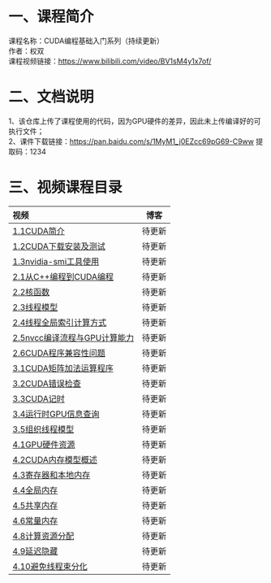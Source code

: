# 一、课程简介
课程名称：CUDA编程基础入门系列（持续更新）    
作者：权双      
课程视频链接：https://www.bilibili.com/video/BV1sM4y1x7of/    
# 二、文档说明
1、该仓库上传了课程使用的代码，因为GPU硬件的差异，因此未上传编译好的可执行文件；       
2、课件下载链接：https://pan.baidu.com/s/1MyM1_j0EZcc69pG69-C9ww 提取码：1234     

# 三、视频课程目录

| 视频                                                         |  博客  |
| :----------------------------------------------------------- | :----: |
| [1.1CUDA简介](https://www.bilibili.com/video/BV1sM4y1x7of/?spm_id_from=333.1007.top_right_bar_window_history.content.click&vd_source=51a76af86bf4fcc9da32a69c092094ea) | 待更新 |
| [1.2CUDA下载安装及测试](https://www.bilibili.com/video/BV1sM4y1x7of?p=2&vd_source=51a76af86bf4fcc9da32a69c092094ea) | 待更新 |
| [1.3nvidia-smi工具使用](https://www.bilibili.com/video/BV1sM4y1x7of?p=3&vd_source=51a76af86bf4fcc9da32a69c092094ea) | 待更新 |
| [2.1从C++编程到CUDA编程](https://www.bilibili.com/video/BV1sM4y1x7of?p=4&vd_source=51a76af86bf4fcc9da32a69c092094ea) | 待更新 |
| [2.2核函数](https://www.bilibili.com/video/BV1sM4y1x7of?p=5&vd_source=51a76af86bf4fcc9da32a69c092094ea) | 待更新 |
| [2.3线程模型](https://www.bilibili.com/video/BV1sM4y1x7of?p=6&vd_source=51a76af86bf4fcc9da32a69c092094ea) | 待更新 |
| [2.4线程全局索引计算方式](https://www.bilibili.com/video/BV1sM4y1x7of?p=7&vd_source=51a76af86bf4fcc9da32a69c092094ea) | 待更新 |
| [2.5nvcc编译流程与GPU计算能力](https://www.bilibili.com/video/BV1sM4y1x7of?p=8&vd_source=51a76af86bf4fcc9da32a69c092094ea) | 待更新 |
| [2.6CUDA程序兼容性问题](https://www.bilibili.com/video/BV1sM4y1x7of?p=9&vd_source=51a76af86bf4fcc9da32a69c092094ea) | 待更新 |
| [3.1CUDA矩阵加法运算程序](https://www.bilibili.com/video/BV1sM4y1x7of?p=10&vd_source=51a76af86bf4fcc9da32a69c092094ea) | 待更新 |
| [3.2CUDA错误检查](https://www.bilibili.com/video/BV1sM4y1x7of?p=11&vd_source=51a76af86bf4fcc9da32a69c092094ea) | 待更新 |
| [3.3CUDA记时](https://www.bilibili.com/video/BV1sM4y1x7of?p=12&vd_source=51a76af86bf4fcc9da32a69c092094ea) | 待更新 |
| [3.4运行时GPU信息查询](https://www.bilibili.com/video/BV1sM4y1x7of/?p=13&spm_id_from=333.1007.top_right_bar_window_history.content.click&vd_source=51a76af86bf4fcc9da32a69c092094ea) | 待更新 |
| [3.5组织线程模型](https://www.bilibili.com/video/BV1sM4y1x7of?p=15&vd_source=51a76af86bf4fcc9da32a69c092094ea) | 待更新 |
| [4.1GPU硬件资源](https://www.bilibili.com/video/BV1sM4y1x7of?p=16&vd_source=51a76af86bf4fcc9da32a69c092094ea) | 待更新 |
| [4.2CUDA内存模型概述](https://www.bilibili.com/video/BV1sM4y1x7of?p=17&vd_source=51a76af86bf4fcc9da32a69c092094ea) | 待更新 |
| [4.3寄存器和本地内存](https://www.bilibili.com/video/BV1sM4y1x7of?p=18&vd_source=51a76af86bf4fcc9da32a69c092094ea) | 待更新 |
| [4.4全局内存](https://www.bilibili.com/video/BV1sM4y1x7of?p=19&vd_source=51a76af86bf4fcc9da32a69c092094ea) | 待更新 |
| [4.5共享内存](https://www.bilibili.com/video/BV1sM4y1x7of?p=20&vd_source=51a76af86bf4fcc9da32a69c092094ea) | 待更新 |
| [4.6常量内存](https://www.bilibili.com/video/BV1sM4y1x7of?p=21&vd_source=51a76af86bf4fcc9da32a69c092094ea) | 待更新 |
| [4.8计算资源分配](https://www.bilibili.com/video/BV1sM4y1x7of?p=23&vd_source=51a76af86bf4fcc9da32a69c092094ea) | 待更新 |
| [4.9延迟隐藏](https://www.bilibili.com/video/BV1sM4y1x7of?p=24&vd_source=51a76af86bf4fcc9da32a69c092094ea) | 待更新 |
| [4.10避免线程束分化](https://www.bilibili.com/video/BV1sM4y1x7of?p=25&vd_source=51a76af86bf4fcc9da32a69c092094ea) | 待更新 |

